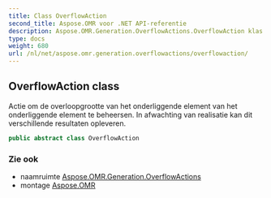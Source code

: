 ```yaml
---
title: Class OverflowAction
second_title: Aspose.OMR voor .NET API-referentie
description: Aspose.OMR.Generation.OverflowActions.OverflowAction klas. Actie om de overloopgrootte van het onderliggende element van het onderliggende element te beheersen. In afwachting van realisatie kan dit verschillende resultaten opleveren.
type: docs
weight: 680
url: /nl/net/aspose.omr.generation.overflowactions/overflowaction/
---
```

## OverflowAction class

Actie om de overloopgrootte van het onderliggende element van het onderliggende element te beheersen. In afwachting van realisatie kan dit verschillende resultaten opleveren.

```csharp
public abstract class OverflowAction
```

### Zie ook

* naamruimte [Aspose.OMR.Generation.OverflowActions](../../aspose.omr.generation.overflowactions/)
* montage [Aspose.OMR](../../)


